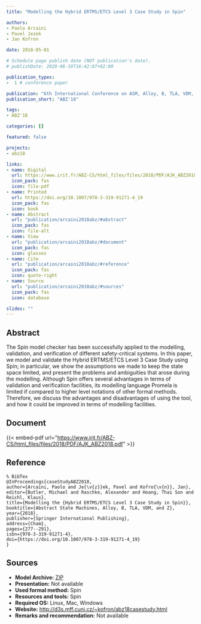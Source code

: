 ```yaml
---
title: "Modelling the Hybrid ERTMS/ETCS Level 3 Case Study in Spin"

authors:
- Paolo Arcaini
- Pavel Jezek
- Jan Kofron

date: 2018-05-01

# Schedule page publish date (NOT publication's date).
# publishDate: 2020-06-19T16:42:07+02:00

publication_types:
-  1 # conference paper

publication: "6th International Conference on ASM, Alloy, B, TLA, VDM, and Z (ABZ'18)"
publication_short: "ABZ'18"

tags:
- ABZ'18

categories: []

featured: false

projects:
- abz18

links:
- name: Digital
  url: https://www.irit.fr/ABZ-CS/html_files/files/2018/PDF/AJK_ABZ2018.pdf
  icon_pack: fas
  icon: file-pdf
- name: Printed
  url: https://doi.org/10.1007/978-3-319-91271-4_19
  icon_pack: fas
  icon: book
- name: Abstract
  url: "publication/arcaini2018abz/#abstract"
  icon_pack: fas
  icon: file-alt
- name: View
  url: "publication/arcaini2018abz/#document"
  icon_pack: fas
  icon: glasses
- name: Cite
  url: "publication/arcaini2018abz/#reference"
  icon_pack: fas
  icon: quote-right
- name: Source
  url: "publication/arcaini2018abz/#sources"
  icon_pack: fas
  icon: database

slides: ""
---
```


## Abstract

The Spin model checker has been successfully applied to the modelling, validation, and verification of different safety-critical systems. In this paper, we model and validate the Hybrid ERTMS/ETCS Level 3 Case Study using Spin; in particular, we show the assumptions we made to keep the state space limited, and present the problems and ambiguities that arose during the modelling. Although Spin offers several advantages in terms of validation and verification facilities, its modelling language Promela is limited if compared to higher level notations of other formal methods. Therefore, we discuss the advantages and disadvantages of using the tool, and how it could be improved in terms of modelling facilities.

## Document

{{< embed-pdf url="https://www.irit.fr/ABZ-CS/html_files/files/2018/PDF/AJK_ABZ2018.pdf" >}}

## Reference

~~~
% BibTex
@InProceedings{caseStudyABZ2018,
author={Arcaini, Paolo and Je{\v{z}}ek, Pavel and Kofro{\v{n}}, Jan},
editor={Butler, Michael and Raschke, Alexander and Hoang, Thai Son and Reichl, Klaus},
title={Modelling the {Hybrid ERTMS/ETCS Level 3 Case Study in Spin}},
booktitle={Abstract State Machines, Alloy, B, TLA, VDM, and Z},
year={2018},
publisher={Springer International Publishing},
address={Cham},
pages={277--291},
isbn={978-3-319-91271-4},
doi={https://doi.org/10.1007/978-3-319-91271-4_19}
}
~~~

## Sources

- **Model Archive:**
  [ZIP](/data/abz18/arcaini2018abz.zip)
- **Presentation:**
  Not available
- **Used formal method:**
  Spin
- **Resources and tools:**
  Spin
- **Required OS:**
  Linux, Mac, Windows
- **Website:**
  http://d3s.mff.cuni.cz/~kofron/abz18casestudy.html
- **Remarks and recommendation:**
  Not available
